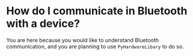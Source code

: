 # How do I communicate in Bluetooth with a device?

You are here because you would like to understand Bluetooth communication, and you are planning to use `PyHardwareLibary` to do so.